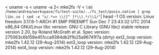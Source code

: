 < uname -s
< uname -a
2< mke2fs -V
< `ldd /home/andrea/workspace/fs/test-suite/../fs_test/posix.native | grep libc.so | sed -e "s/.*=> \\([^ ]*\\).*/\\1/"`| head -1
OS version: Linux freedom 3.17.6-1-ARCH #1 SMP PREEMPT Sun Dec 7 23:43:32 UTC 2014 x86_64 GNU/Linux
libc version: GNU C Library (GNU libc) stable release version 2.20, by Roland McGrath et al.
Spec version: 275063c6b158e451cca9384db2f1b25a96741f7a (dirty)
ext2_loop version: mke2fs 1.42.12 (29-Aug-2014)
ext3_loop version: mke2fs 1.42.12 (29-Aug-2014)
ext4_loop version: mke2fs 1.42.12 (29-Aug-2014)
